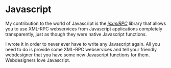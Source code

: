 
# Javascript

My contribution to the world of Javascript is the _[jsxmlRPC](jsxmlrpc.html)_
library that allows you to use XML-RPC webservices from Javascript
applications completely transparently, just as though they were native
Javascript functions.

I wrote it in order to never ever have to write any Javascript again.
All you need to do is provide some XML-RPC webservices and tell your
friendly webdesigner that you have some new Javascript functions for
them. Webdesigners love Javascript.


